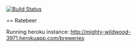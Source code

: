 [![Build Status](https://travis-ci.org/Fingerzam/ratebeer.png?branch=master)](https://travis-ci.org/Fingerzam/ratebeer)

== Ratebeer

Running heroku instance: http://mighty-wildwood-3971.herokuapp.com/breweries
